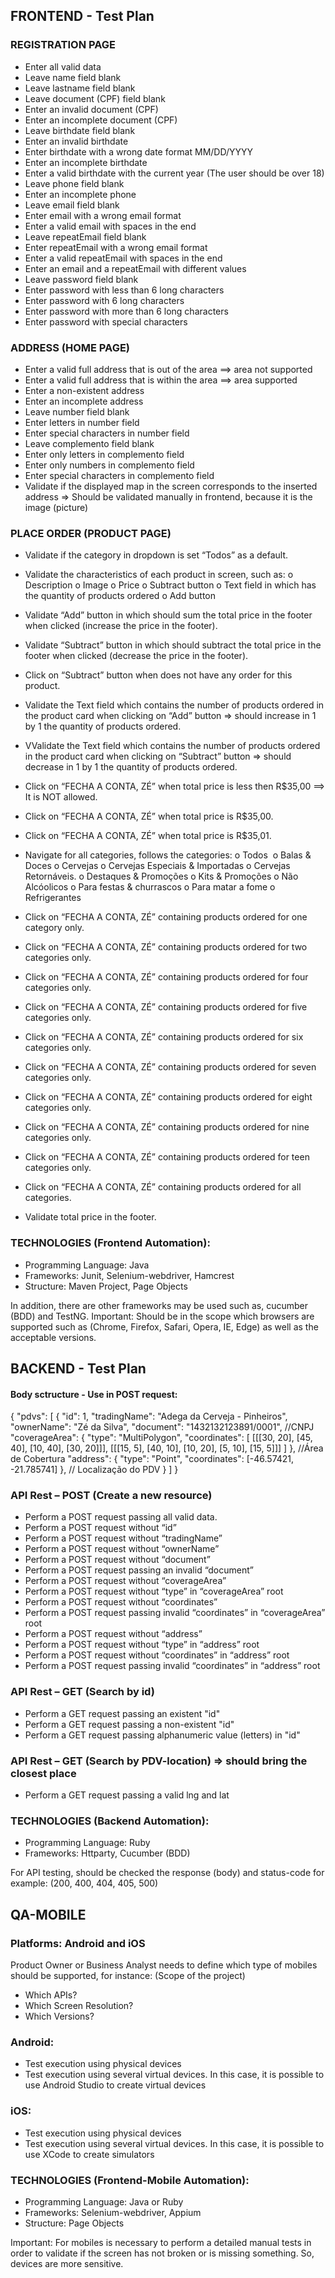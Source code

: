 ## FRONTEND - Test Plan

### REGISTRATION PAGE

-	Enter all valid data
-	Leave name field blank
-	Leave lastname field blank
-	Leave document (CPF) field blank
-	Enter an invalid document (CPF)
-	Enter an incomplete document (CPF)
-	Leave birthdate field blank
-	Enter an invalid birthdate 
-	Enter birthdate with a wrong date format MM/DD/YYYY
-	Enter an incomplete birthdate
-	Enter a valid birthdate with the current year (The user should be over 18)
-	Leave phone field blank
-	Enter an incomplete phone
-	Leave email field blank
-	Enter email with a wrong email format
-	Enter a valid email with spaces in the end
-	Leave repeatEmail field blank
-	Enter repeatEmail with a wrong email format
-	Enter a valid repeatEmail with spaces in the end
-	Enter an email and a repeatEmail with different values
-	Leave password field blank
-	Enter password with less than 6 long characters
-	Enter password with 6 long characters
-	Enter password with more than 6 long characters
-	Enter password with special characters 


### ADDRESS (HOME PAGE)

-	Enter a valid full address that is out of the area ==> area not supported
-	Enter a valid full address that is within the area ==> area supported
-	Enter a non-existent address
-	Enter an incomplete address
-	Leave number field blank
-	Enter letters in number field
-	Enter special characters in number field
-	Leave complemento field blank
-	Enter only letters in complemento field
-	Enter only numbers in complemento field
-	Enter special characters in complemento field
-	Validate if the displayed map in the screen corresponds to the inserted address => Should be validated manually in frontend, because it is the image (picture)


### PLACE ORDER (PRODUCT PAGE)

-	Validate if the category in dropdown is set “Todos” as a default.

-	Validate the characteristics of each product in screen, such as:
o	Description
o	Image
o	Price
o	Subtract button
o	Text field in which has the quantity of products ordered
o	Add button  

-	Validate “Add” button in which should sum the total price in the footer when clicked (increase the price in the footer).

-	Validate “Subtract” button in which should subtract the total price in the footer when clicked (decrease the price in the footer).

-	Click on “Subtract” button when does not have any order for this product.

-	Validate the Text field which contains the number of products ordered in the product card when clicking on “Add” button => should increase in 1 by 1 the quantity of products ordered.

-	VValidate the Text field which contains the number of products ordered in the product card when clicking on “Subtract” button => should decrease in 1 by 1 the quantity of products ordered.

-	Click on “FECHA A CONTA, ZÉ” when total price is less then R$35,00 ==> It is NOT allowed.

-	Click on “FECHA A CONTA, ZÉ” when total price is R$35,00.

-	Click on “FECHA A CONTA, ZÉ” when total price is R$35,01.

-	Navigate for all categories, follows the categories:
o	Todos 
o	Balas & Doces
o	Cervejas
o	Cervejas Especiais & Importadas
o	Cervejas Retornáveis.
o	Destaques & Promoções
o	Kits & Promoções
o	Não Alcóolicos
o	Para festas & churrascos
o	Para matar a fome
o	Refrigerantes

-	Click on “FECHA A CONTA, ZÉ” containing products ordered for one category only.

-	Click on “FECHA A CONTA, ZÉ” containing products ordered for two categories only.

-	Click on “FECHA A CONTA, ZÉ” containing products ordered for four categories only.

-	Click on “FECHA A CONTA, ZÉ” containing products ordered for five categories only.

-	Click on “FECHA A CONTA, ZÉ” containing products ordered for six categories only.

-	Click on “FECHA A CONTA, ZÉ” containing products ordered for seven categories only.

-	Click on “FECHA A CONTA, ZÉ” containing products ordered for eight categories only.

-	Click on “FECHA A CONTA, ZÉ” containing products ordered for nine categories only.

-	Click on “FECHA A CONTA, ZÉ” containing products ordered for teen categories only.

-	Click on “FECHA A CONTA, ZÉ” containing products ordered for all categories.

-	Validate total price in the footer.

### TECHNOLOGIES (Frontend Automation):
-	Programming Language: Java
-	Frameworks: Junit, Selenium-webdriver, Hamcrest
-	Structure: Maven Project, Page Objects

In addition, there are other frameworks may be used such as, cucumber (BDD) and TestNG.
Important: Should be in the scope which browsers are supported such as (Chrome, Firefox, Safari, Opera, IE, Edge) as well as the acceptable versions.


## BACKEND - Test Plan

#### Body sctructure - Use in POST request:

{
  "pdvs": [ 
    {
        "id": 1, 
        "tradingName": "Adega da Cerveja - Pinheiros",
        "ownerName": "Zé da Silva",
        "document": "1432132123891/0001", //CNPJ
        "coverageArea": { 
          "type": "MultiPolygon", 
          "coordinates": [
            [[[30, 20], [45, 40], [10, 40], [30, 20]]], 
            [[[15, 5], [40, 10], [10, 20], [5, 10], [15, 5]]]
          ]
        }, //Área de Cobertura
        "address": { 
          "type": "Point",
          "coordinates": [-46.57421, -21.785741]
        }, // Localização do PDV
    }
  ]
}

### API Rest – POST (Create a new resource)

-	Perform a POST request passing all valid data. 
-	Perform a POST request without “id”
-	Perform a POST request without “tradingName”
-	Perform a POST request without “ownerName”
-	Perform a POST request without “document”
-	Perform a POST request passing an invalid “document”
-	Perform a POST request without “coverageArea”
-	Perform a POST request without “type” in “coverageArea” root
-	Perform a POST request without “coordinates”
-	Perform a POST request passing invalid “coordinates” in “coverageArea” root
-	Perform a POST request without “address”
-	Perform a POST request without “type” in “address” root
-	Perform a POST request without “coordinates” in “address” root
-	Perform a POST request passing invalid “coordinates” in “address” root

### API Rest – GET (Search by id)

-	Perform a GET request passing an existent "id"
-	Perform a GET request passing a non-existent "id"
-	Perform a GET request passing alphanumeric value (letters) in "id"

### API Rest – GET (Search by PDV-location) => should bring the closest place

-	Perform a GET request passing a valid lng and lat

### TECHNOLOGIES (Backend Automation):
-	Programming Language: Ruby
-	Frameworks: Httparty, Cucumber (BDD)

For API testing, should be checked the response (body) and status-code for example: (200, 400, 404, 405, 500)

## QA-MOBILE

### Platforms: Android and iOS

Product Owner or Business Analyst needs to define which type of mobiles should be supported, for instance:
(Scope of the project)
-	Which APIs?
-	Which Screen Resolution?
-	Which Versions?

### Android: 
-	Test execution using physical devices 
-	Test execution using several virtual devices. In this case, it is possible to use Android Studio to create virtual devices

### iOS: 
-	Test execution using physical devices 
-	Test execution using several virtual devices. In this case, it is possible to use XCode to create simulators

### TECHNOLOGIES (Frontend-Mobile Automation):
-	Programming Language: Java or Ruby
-	Frameworks: Selenium-webdriver, Appium
-	Structure: Page Objects

Important: For mobiles is necessary to perform a detailed manual tests in order to validate if the screen has not broken or is missing something. So, devices are more sensitive.
